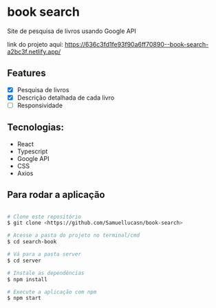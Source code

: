 # book search
Site de pesquisa de livros usando Google API

link do projeto aqui: https://636c3fd1fe93f90a6ff70890--book-search-a2bc3f.netlify.app/

## Features
- [x] Pesquisa de livros
- [x] Descrição detalhada de cada livro
- [ ] Responsividade   

## Tecnologias:
- React
- Typescript
- Google API
- CSS
- Axios

## Para rodar a aplicação

```bash

# Clone este repositório
$ git clone <https://github.com/Samuellucasn/book-search>

# Acesse a pasta do projeto no terminal/cmd
$ cd search-book

# Vá para a pasta server
$ cd server

# Instale as dependências
$ npm install

# Execute a aplicação com npm
$ npm start